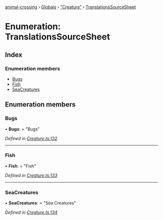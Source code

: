 [animal-crossing](../README.md) › [Globals](../globals.md) › ["Creature"](../modules/_creature_.md) › [TranslationsSourceSheet](_creature_.translationssourcesheet.md)

# Enumeration: TranslationsSourceSheet

## Index

### Enumeration members

* [Bugs](_creature_.translationssourcesheet.md#bugs)
* [Fish](_creature_.translationssourcesheet.md#fish)
* [SeaCreatures](_creature_.translationssourcesheet.md#seacreatures)

## Enumeration members

###  Bugs

• **Bugs**: = "Bugs"

*Defined in [Creature.ts:132](https://github.com/Norviah/animal-crossing/blob/37c048c/module/types/Creature.ts#L132)*

___

###  Fish

• **Fish**: = "Fish"

*Defined in [Creature.ts:133](https://github.com/Norviah/animal-crossing/blob/37c048c/module/types/Creature.ts#L133)*

___

###  SeaCreatures

• **SeaCreatures**: = "Sea Creatures"

*Defined in [Creature.ts:134](https://github.com/Norviah/animal-crossing/blob/37c048c/module/types/Creature.ts#L134)*
